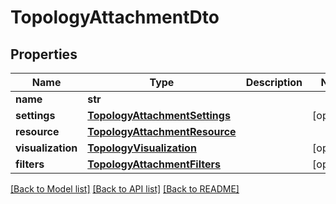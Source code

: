 # TopologyAttachmentDto

## Properties
Name | Type | Description | Notes
------------ | ------------- | ------------- | -------------
**name** | **str** |  | 
**settings** | [**TopologyAttachmentSettings**](TopologyAttachmentSettings.md) |  | [optional] 
**resource** | [**TopologyAttachmentResource**](TopologyAttachmentResource.md) |  | 
**visualization** | [**TopologyVisualization**](TopologyVisualization.md) |  | [optional] 
**filters** | [**TopologyAttachmentFilters**](TopologyAttachmentFilters.md) |  | [optional] 

[[Back to Model list]](../README.md#documentation-for-models) [[Back to API list]](../README.md#documentation-for-api-endpoints) [[Back to README]](../README.md)

